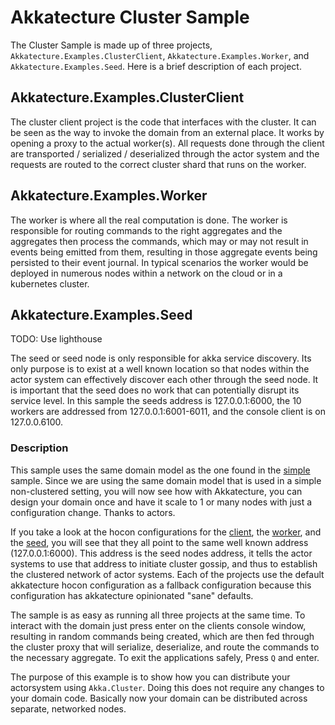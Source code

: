 # Akkatecture Cluster Sample

The Cluster Sample is made up of three projects, `Akkatecture.Examples.ClusterClient`, `Akkatecture.Examples.Worker`, and `Akkatecture.Examples.Seed`. Here is a brief description of each project.

## Akkatecture.Examples.ClusterClient

The cluster client project is the code that interfaces with the cluster. It can be seen as the way to invoke the domain from an external place. It works by opening a proxy to the actual worker(s). All requests done through the client are transported / serialized / deserialized through the actor system and the requests are routed to the correct cluster shard that runs on the worker.

## Akkatecture.Examples.Worker

The worker is where all the real computation is done. The worker is responsible for routing commands to the right aggregates and the aggregates then process the commands, which may or may not result in events being emitted from them, resulting in those aggregate events being persisted to their event journal. In typical scenarios the worker would be deployed in numerous nodes within a network on the cloud or in a kubernetes cluster.

## Akkatecture.Examples.Seed

TODO: Use lighthouse

The seed or seed node is only responsible for akka service discovery. Its only purpose is to exist at a well known location so that nodes within the actor system can effectively discover each other through the seed node. It is important that the seed does no work that can potentially disrupt its service level. In this sample the seeds address is 127.0.0.1:6000, the 10 workers are addressed from 127.0.0.1:6001-6011, and the console client is on 127.0.0.6100.

### Description

This sample uses the same domain model as the one found in the [simple](https://github.com/AfterLutz/Akkatecture/tree/dev/examples/simple/Akkatecture.Examples.Domain) sample. Since we are using the same domain model that is used in a simple non-clustered setting, you will now see how with Akkatecture, you can design your domain once and have it scale to 1 or many nodes with just a configuration change. Thanks to actors.

If you take a look at the hocon configurations for the [client](https://github.com/AfterLutz/Akkatecture/tree/dev/examples/cluster/Akkatecture.Examples.ClusterClient/client.conf), the [worker](https://github.com/AfterLutz/Akkatecture/tree/dev/examples/cluster/Akkatecture.Examples.Worker/worker.conf), and the [seed](https://github.com/AfterLutz/Akkatecture/tree/dev/examples/cluster/Akkatecture.Examples.Seed/seed.conf), you will see that they all point to the same well known address (127.0.0.1:6000). This address is the seed nodes address, it tells the actor systems to use that address to initiate cluster gossip, and thus to establish the clustered network of actor systems. Each of the projects use the default akkatecture hocon configuration as a fallback configuration because this configuration has akkatecture opinionated "sane" defaults.

The sample is as easy as running all three projects at the same time. To interact with the domain just press enter on the clients console window, resulting in random commands being created, which are then fed through the cluster proxy that will serialize, deserialize, and route the commands to the necessary aggregate. To exit the applications safely, Press `Q` and enter. 

The purpose of this example is to show how you can distribute your actorsystem using `Akka.Cluster`. Doing this does not require any changes to your domain code. Basically now your domain can be distributed across separate, networked nodes.